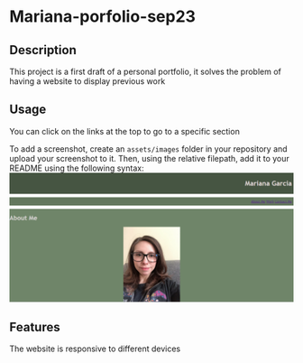 # Mariana-porfolio-sep23
## Description

This project is a first draft of a personal portfolio, it solves the problem of having a website to display previous work


## Usage

You can click on the links at the top to go to a specific section

To add a screenshot, create an `assets/images` folder in your repository and upload your screenshot to it. Then, using the relative filepath, add it to your README using the following syntax:
![alttext](Assets\Images\Screenshot-portfolio.png)

## Features

The website is responsive to different devices

